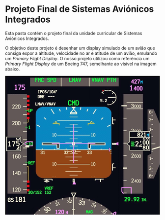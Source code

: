 # Projeto Final de Sistemas Aviónicos Integrados

Esta pasta contém o projeto final da unidade curricular de Sistemas Aviónicos Integrados.

O objetivo deste projeto é desenhar um display simulado de um avião que consiga expor a altitude, velocidade no ar e atitude de um avião, emulando um *Primary Flight Display*. O nosso projeto utilizou como referência um *Primary Flight Display* de um Boeing 747, semelhante ao visível na imagem abaixo.

![Exemplo de Primary Flight Display de um Boeing](./pfd_example.png)
